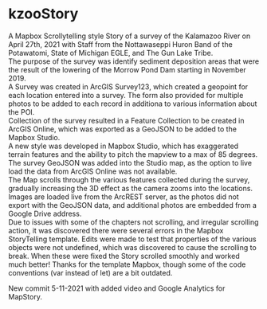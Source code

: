 # kzooStory
A Mapbox Scrollytelling style Story of a survey of the Kalamazoo River on April 27th, 2021 with Staff from the Nottawaseppi Huron Band of the Potawatomi, State of Michigan EGLE, and The Gun Lake Tribe.   
The purpose of the survey was identify sediment deposition areas that were the result of the lowering of the Morrow Pond Dam starting in November 2019.   
A Survey was created in ArcGIS Survey123, which created a geopoint for each location entered into a survey.  The form also provided for multiple photos to be added to each record in additiona to various information about the POI.   
Collection of the survey resulted in a Feature Collection to be created in ArcGIS Online, which was exported as a GeoJSON to be added to the Mapbox Studio.   
A new style was developed in Mapbox Studio, which has exaggerated terrain features and the ability to pitch the mapview to a max of 85 degrees.  The survey GeoJSON was added into the Studio map, as the option to live load the data from ArcGIS Online was not available.   
The Map scrolls through the various features collected during the survey, gradually increasing the 3D effect as the camera zooms into the locations.  Images are loaded live from the ArcREST server, as the photos did not export with the GeoJSON data, and additional photos are embedded from a Google Drive address.     
Due to issues with some of the chapters not scrolling, and irregular scrolling action, it was discovered there were several errors in the Mapbox StoryTelling template.  Edits were made to test that properties of the various objects were not undefined, which was discovered to cause the scrolling to break.  When these were fixed the Story scrolled smoothly and worked much better! Thanks for the template Mapbox, though some of the code conventions (var instead of let) are a bit outdated.    

New commit 5-11-2021 with added video and Google Analytics for MapStory.  

